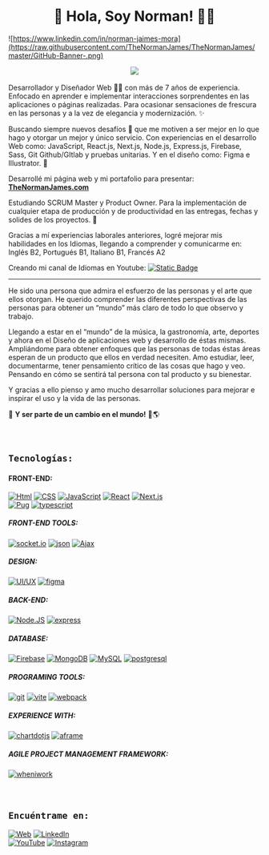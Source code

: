 <!-- # ![https://thenormanjames.com/](https://thenormanjames.com/IconoNNJ.ico) Hola, Soy Norman Jaimes! 👨‍💻 -->
<h1 align="center">
  👋 Hola, Soy Norman! 👨‍💻
</h1>

![https://www.linkedin.com/in/norman-jaimes-mora](https://raw.githubusercontent.com/TheNormanJames/TheNormanJames/master/GitHub-Banner-.png)

<p align="center"><img src="https://readme-typing-svg.herokuapp.com/?font=Righteous&size=35&center=true&vCenter=true&width=550&height=70&duration=4000&color=157cd1&lines=+Freelance+-+FullStack+Developer;+VANILLA+-+M.E.R.N.+-+P.E.R.N.;" /></p>

Desarrollador y Diseñador Web 👨‍💻 con más de 7 años de experiencia. Enfocado en aprender e implementar interacciones sorprendentes en las aplicaciones o páginas realizadas. Para ocasionar sensaciones de frescura en las personas y a la vez de elegancia y modernización. ✨

Buscando siempre nuevos desafíos 💪 que me motiven a ser mejor en lo que hago y otorgar un mejor y único servicio. Con experiencias en el desarrollo Web como: JavaScript, React.js, Next.js, Node.js, Express.js, Firebase, Sass, Git Github/GItlab y pruebas unitarias. Y en el diseño como: Figma e Illustrator. 🎨

Desarrollé mi página web y mi portafolio para presentar: [**TheNormanJames.com**](https://thenormanjames.com/)

Estudiando SCRUM Master y Product Owner. Para la implementación de cualquier etapa de producción y de productividad en las entregas, fechas y solides de los proyectos. 📱

Gracias a mí experiencias laborales anteriores, logré mejorar mis habilidades en los Idiomas, llegando a comprender y comunicarme en: Inglés B2, Portugués B1, Italiano B1, Francés A2

Creando mi canal de Idiomas en Youtube:
[![Static Badge](https://img.shields.io/badge/Youtube-white?logo=youtube&labelColor=FF0000)](https://youtube.com/@elprofedeidiomas?sub_confirmation=1)

---

He sido una persona que admira el esfuerzo de las personas y el arte que ellos otorgan. He querido comprender las diferentes perspectivas de las personas para obtener un “mundo” más claro de todo lo que observo y trabajo.

Llegando a estar en el “mundo” de la música, la gastronomía, arte, deportes y ahora en el Diseño de aplicaciones web y desarrollo de éstas mismas. Ampliándome para obtener enfoques que las personas de todas éstas áreas esperan de un producto que ellos en verdad necesiten. Amo estudiar, leer, documentarme, tener pensamiento crítico de las cosas que hago y veo. Pensando en cómo se sentirá tal persona con tal producto y su bienestar.

Y gracias a ello pienso y amo mucho desarrollar soluciones para mejorar e inspirar el uso y la vida de las personas.

🧔 **Y ser parte de un cambio en el mundo!** 💯🌎

</br>

## `Tecnologías:`

#### FRONT-END:

[![Html](https://img.shields.io/badge/Html-E34F26?style=for-the-badge&logo=html5&logoColor=white&labelColor=101010)]()
[![CSS](https://img.shields.io/badge/CSS-1572B6?style=for-the-badge&logo=css3&logoColor=white&labelColor=101010)]()
[![JavaScript](https://img.shields.io/badge/JavaScript-F7DF1E?style=for-the-badge&logo=javascript&logoColor=white&labelColor=101010)]()
[![React](https://img.shields.io/badge/React-blue?style=for-the-badge&logo=react&logoColor=white&labelColor=101010)]()
[![Next.js](https://img.shields.io/badge/Next.js-3570ee?style=for-the-badge&logo=nextdotjs&logoColor=white&labelColor=101010)]()
</br>
[![Pug](https://img.shields.io/badge/Pug-865043?style=for-the-badge&logo=Pug&logoColor=white&labelColor=101010)]()
[![typescript](https://img.shields.io/badge/typescript-3178C6?style=for-the-badge&logo=typescript&logoColor=white&labelColor=101010)]()

##### FRONT-END TOOLS:

[![socket.io](https://img.shields.io/badge/socket.io-010101?style=for-the-badge&logo=socketdotio&logoColor=white&labelColor=101010)]()
[![json](https://img.shields.io/badge/json-000000?style=for-the-badge&logo=json&logoColor=white&labelColor=101010)]()
[![Ajax](https://img.shields.io/badge/Ajax-c34c2c?style=for-the-badge&logo=html5&logoColor=white&labelColor=101010)]()
</br>

##### DESIGN:

[![UI/UX](https://img.shields.io/badge/UI/UX-A5915F?style=for-the-badge&logo=altiumdesigner&logoColor=white&labelColor=101010)]()
[![figma](https://img.shields.io/badge/figma-F24E1E?style=for-the-badge&logo=figma&logoColor=white&labelColor=101010)]()

##### BACK-END:

[![Node.JS](https://img.shields.io/badge/Node.JS-339933?style=for-the-badge&logo=node.js&logoColor=white&labelColor=101010)]()
[![express](https://img.shields.io/badge/express-3570ee?style=for-the-badge&logo=express&logoColor=white&labelColor=101010)]()
</br>

##### DATABASE:

[![Firebase](https://img.shields.io/badge/Firebase-FFCA28?style=for-the-badge&logo=firebase&logoColor=white&labelColor=101010)]()
[![MongoDB](https://img.shields.io/badge/MongoDB-47A248?style=for-the-badge&logo=mongodb&logoColor=white&labelColor=101010)]()
[![MySQL](https://img.shields.io/badge/MySQL-4479A1?style=for-the-badge&logo=mysql&logoColor=white&labelColor=101010)]()
[![postgresql](https://img.shields.io/badge/postgresql-4169E1?style=for-the-badge&logo=postgresql&logoColor=white&labelColor=101010)]()
</br>

##### PROGRAMING TOOLS:

[![git](https://img.shields.io/badge/git-F05032?style=for-the-badge&logo=git&logoColor=white&labelColor=101010)]()
[![vite](https://img.shields.io/badge/vite-646CFF?style=for-the-badge&logo=vite&logoColor=white&labelColor=101010)]()
[![webpack](https://img.shields.io/badge/webpack-8DD6F9?style=for-the-badge&logo=webpack&logoColor=white&labelColor=101010)]()

##### EXPERIENCE WITH:

[![chartdotjs](https://img.shields.io/badge/chartdotjs-FF6384?style=for-the-badge&logo=chartdotjs&logoColor=white&labelColor=101010)]()
[![aframe](https://img.shields.io/badge/aframe-EF2D5E?style=for-the-badge&logo=aframe&logoColor=white&labelColor=101010)]()

##### AGILE PROJECT MANAGEMENT FRAMEWORK:

[![wheniwork](https://img.shields.io/badge/Scrum-469fb6?style=for-the-badge&logo=wheniwork&logoColor=white&labelColor=101010)]()

<!-- [![AWS](https://img.shields.io/badge/AWS-232F3E?style=for-the-badge&logo=amazon-aws&logoColor=white&labelColor=101010)]() -->

</br>

## `Encuéntrame en:`

[![Web](https://img.shields.io/badge/Web_Site-thenormanjames.com-ca5e16?style=for-the-badge&logo=Linktree&logoColor=white&labelColor=101010)](https://thenormanjames.com/)
[![LinkedIn](https://img.shields.io/badge/LinkedIn-norman_jaimes_mora-0077B5?style=for-the-badge&logo=linkedin&logoColor=white&labelColor=101010)](https://www.linkedin.com/in/norman-jaimes-mora)
</br>
[![YouTube](https://img.shields.io/badge/YouTube-El_Profe_De_Idiomas-FF0000?style=for-the-badge&logo=youtube&logoColor=white&labelColor=101010)](https://youtube.com/@elprofedeidiomas?sub_confirmation=1)
[![Instagram](https://img.shields.io/badge/Instagram-@thenormanjames-E4405F?style=for-the-badge&logo=instagram&logoColor=white&labelColor=101010)](https://instagram.com/the_norman_james)

<!-- #### Puedes apoyar mi trabajo haciendo "☆ Star" en el repo o nominarme a "GitHub Star". ¡Gracias!

[![GitHub Star](https://img.shields.io/badge/GitHub-Nominar_a_star-yellow?style=for-the-badge&logo=github&logoColor=white&labelColor=101010)](https://stars.github.com/nominate/)
[![GitHub Star](https://img.shields.io/badge/GitHub-Nominar_a_star-yellow?style=for-the-badge&logo=github&logoColor=white&labelColor=101010)](https://stars.github.com/nominate/) -->
